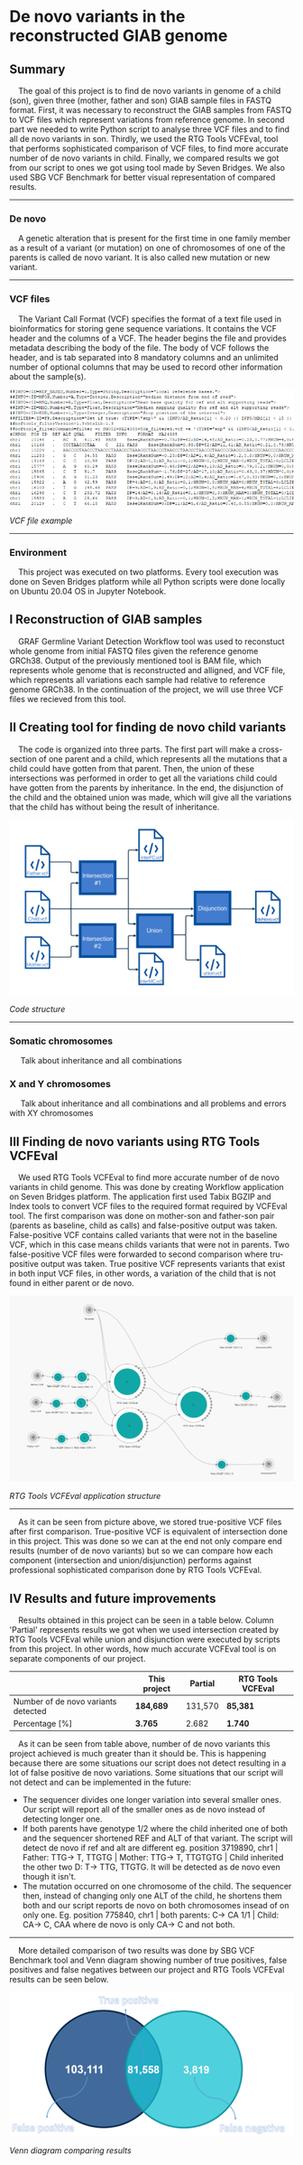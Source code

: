# De novo variants in the reconstructed GIAB genome

## Summary
&nbsp;&nbsp;&nbsp;&nbsp;The goal of this project is to find de novo variants in genome of a child (son), given three (mother, father and son) GIAB sample files in FASTQ format. First, it was necessary to reconstruct the GIAB samples from FASTQ to VCF files which represent variations from reference genome. In second part we needed to write Python script to analyse three VCF files and to find all de novo variants in son. Thirdly, we used the RTG Tools VCFEval, tool that performs sophisticated comparison of VCF files, to find more accurate number of de novo variants in child. Finally, we compared results we got from our script to ones we got using tool made by Seven Bridges. We also used SBG VCF Benchmark for better visual representation of compared results.

---
### De novo
&nbsp;&nbsp;&nbsp;&nbsp;A genetic alteration that is present for the first time in one family member as a result of a variant (or mutation) on one of chromosomes of one of the parents is called de novo variant. It is also called new mutation or new variant.

---
### VCF files
&nbsp;&nbsp;&nbsp;&nbsp;The Variant Call Format (VCF) specifies the format of a text file used in bioinformatics for storing gene sequence variations. It contains the VCF header and the columns of a VCF. The header begins the file and provides metadata describing the body of the file. The body of VCF follows the header, and is tab separated into 8 mandatory columns and an unlimited number of optional columns that may be used to record other information about the sample(s).

![VCF file exapmle](images/vcf_file.png)

*VCF file example*  

---
### Environment
&nbsp;&nbsp;&nbsp;&nbsp;This project was executed on two platforms. Every tool execution was done on Seven Bridges platform while all Python scripts were done locally on Ubuntu 20.04 OS in Jupyter Notebook. 

## I Reconstruction of GIAB samples
&nbsp;&nbsp;&nbsp;&nbsp;GRAF Germline Variant Detection Workflow tool was used to reconstuct whole genome from initial FASTQ files given the reference genome GRCh38. Output of the previously mentioned tool is BAM file, which represents whole genome that is reconstructed and alligned, and VCF file, which represents all variations each sample had relative to reference genome GRCh38. In the continuation of the project, we will use three VCF files we recieved from this tool.

## II Creating tool for finding de novo child variants 
&nbsp;&nbsp;&nbsp;&nbsp;The code is organized into three parts. The first part will make a cross-section of one parent and a child, which represents all the mutations that a child could have gotten from that parent. Then, the union of these intersections was performed in order to get all the variations child could have gotten from the parents by inheritance. In the end, the disjunction of the child and the obtained union was made, which will give all the variations that the child has without being the result of inheritance. 

![Code structure](images/code_structure.png)

*Code structure*  

---
### Somatic chromosomes
&nbsp;&nbsp;&nbsp;&nbsp; Talk about inheritance and all combinations

### X and Y chromosomes
&nbsp;&nbsp;&nbsp;&nbsp; Talk about inheritance and all combinations and all problems and errors with XY chromosomes


## III Finding de novo variants using RTG Tools VCFEval 
&nbsp;&nbsp;&nbsp;&nbsp;We used RTG Tools VCFEval to find more accurate number of de novo variants in child genome. This was done by creating Workflow application on Seven Bridges platform. The application first used Tabix BGZIP and Index tools to convert VCF files to the required format required by VCFEval tool. The first comparison was done on mother-son and father-son pair (parents as baseline, child as calls) and false-positive output was taken. False-positive VCF contains called variants that were not in the baseline VCF, which in this case means childs variants that were not in parents. Two false-positive VCF files were forwarded to second comparison where tru-positive output was taken. True positive VCF represents variants that exist in both input VCF files, in other words, a variation of the child that is not found in either parent or de novo. 

![Code structure](images/rtg_tools_vcfeval.png)

*RTG Tools VCFEval application structure*  

---

&nbsp;&nbsp;&nbsp;&nbsp;As it can be seen from picture above, we stored true-positive VCF files after first comparison. True-positive VCF is equivalent of intersection done in this project. This was done so we can at the end not only compare end results (number of de novo variants) but so we can compare how each component (intersection and union/disjunction) performs against professional sophisticated comparison done by RTG Tools VCFEval.

## IV Results and future improvements
&nbsp;&nbsp;&nbsp;&nbsp;Results obtained in this project can be seen in a table below. Column 'Partial' represents results we got when we used intersection created by RTG Tools VCFEval while union and disjunction were executed by scripts from this project. In other words, how much accurate VCFEval tool is on separate components of our project.

&nbsp; | This project | Partial | RTG Tools VCFEval
------------- | ------------- | ------------ | -------------
Number of de novo variants detected | **184,689** | 131,570 | **85,381**
Percentage [%] | **3.765** | 2.682 | **1.740** 

&nbsp;&nbsp;&nbsp;&nbsp;As it can be seen from table above, number of de novo variants this project achieved is much greater than it should be. This is happening because there are some situations our script does not detect resulting in a lot of false positive de novo variations. Some situations that our script will not detect and can be implemented in the future:
  
  * The sequencer divides one longer variation into several smaller ones. Our script will report all of the smaller ones as de novo instead of detecting longer one.
  * If both parents have genotype 1/2 where the child inherited one of both and the sequencer shortened REF and ALT of that variant. The script will detect de novo if ref and alt are different eg. position 3719890, chr1 | Father: TTG-> T, TTGTG | Mother: TTG-> T, TTGTGTG | Child inherited the other two D: T-> TTG, TTGTG. It will be detected as de novo even though it isn't.
  * The mutation occurred on one chromosome of the child. The sequencer then, instead of changing only one ALT of the child, he shortens them both and our script reports de novo on both chromosomes insead of on only one. Eg. position 775840, chr1 | both parents: C-> CA 1/1 | Child: CA-> C, CAA where de novo is only CA-> C and not both.

---
&nbsp;&nbsp;&nbsp;&nbsp;More detailed comparison of two results was done by SBG VCF Benchmark tool and Venn diagram showing number of true positives, false positives and false negatives between our project and RTG Tools VCFEval results can be seen below.

![Venn diagram1](images/venn_diagram1.png)

*Venn diagram comparing results*  

